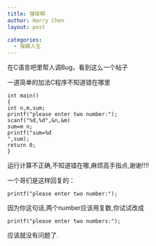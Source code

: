 ```yaml
---
title: 强悍啊
author: Harry Chen
layout: post

categories:
  - 挨踢人生
---
```


  在C语言吧里帮人调Bug，看到这么一个帖子

  一道简单的加法C程序不知道错在哪里


    int main()
    {
    int n,m,sum;
    printf("please enter two number:");
    scanf("%d,%d",&n,&m)
    sum=m n;
    printf("sum=%d
    ",sum);
    return 0;
    }

  运行计算不正确,不知道错在哪,麻烦高手指点,谢谢!!!!

  一个哥们是这样回复的：


    printf("please enter two number:");

  因为你这句话,两个number应该用复数,你试试改成


    printf("please enter two numbers:");

  应该就没有问题了.
